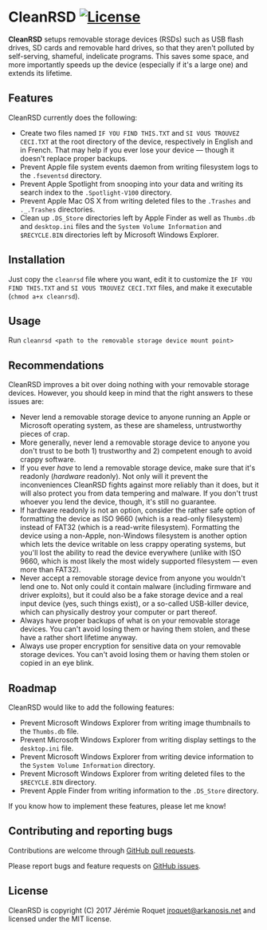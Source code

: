 # CleanRSD [![License](http://img.shields.io/badge/license-MIT-blue.svg)](/LICENSE)

**CleanRSD** setups removable storage devices (RSDs) such as USB flash drives, SD cards and removable hard drives, so that they aren't polluted by self-serving, shameful, indelicate programs. This saves some space, and more importantly speeds up the device (especially if it's a large one) and extends its lifetime.

## Features

CleanRSD currently does the following:
* Create two files named `IF YOU FIND THIS.TXT` and `SI VOUS TROUVEZ CECI.TXT` at the root directory of the device, respectively in English and in French. That may help if you ever lose your device — though it doesn't replace proper backups.
* Prevent Apple file system events daemon from writing filesystem logs to the `.fseventsd` directory.
* Prevent Apple Spotlight from snooping into your data and writing its search index to the `.Spotlight-V100` directory.
* Prevent Apple Mac OS X from writing deleted files to the `.Trashes` and `._.Trashes` directories.
* Clean up `.DS_Store` directories left by Apple Finder as well as `Thumbs.db` and `desktop.ini` files and the `System Volume Information` and `$RECYCLE.BIN` directories left by Microsoft Windows Explorer.

## Installation

Just copy the `cleanrsd` file where you want, edit it to customize the `IF YOU FIND THIS.TXT` and `SI VOUS TROUVEZ CECI.TXT` files, and make it executable (`chmod a+x cleanrsd`).

## Usage

Run `cleanrsd <path to the removable storage device mount point>`

## Recommendations

CleanRSD improves a bit over doing nothing with your removable storage devices. However, you should keep in mind that the right answers to these issues are:
* Never lend a removable storage device to anyone running an Apple or Microsoft operating system, as these are shameless, untrustworthy pieces of crap.
* More generally, never lend a removable storage device to anyone you don't trust to be both 1) trustworthy and 2) competent enough to avoid crappy software.
* If you ever *have* to lend a removable storage device, make sure that it's readonly (*hardware* readonly). Not only will it prevent the inconveniences CleanRSD fights against more reliably than it does, but it will also protect you from data tempering and malware. If you don't trust whoever you lend the device, though, it's still no guarantee.
* If hardware readonly is not an option, consider the rather safe option of formatting the device as ISO 9660 (which is a read-only filesystem) instead of FAT32 (which is a read-write filesystem). Formatting the device using a non-Apple, non-Windows filesystem is another option which lets the device writable on less crappy operating systems, but you'll lost the ability to read the device everywhere (unlike with ISO 9660, which is most likely the most widely supported filesystem — even more than FAT32).
* Never accept a removable storage device from anyone you wouldn't lend one to. Not only could it contain malware (including firmware and driver exploits), but it could also be a fake storage device and a real input device (yes, such things exist), or a so-called USB-killer device, which can physically destroy your computer or part thereof.
* Always have proper backups of what is on your removable storage devices. You can't avoid losing them or having them stolen, and these have a rather short lifetime anyway.
* Always use proper encryption for sensitive data on your removable storage devices. You can't avoid losing them or having them stolen or copied in an eye blink.

## Roadmap

CleanRSD would like to add the following features:
* Prevent Microsoft Windows Explorer from writing image thumbnails to the `Thumbs.db` file.
* Prevent Microsoft Windows Explorer from writing display settings to the `desktop.ini` file.
* Prevent Microsoft Windows Explorer from writing device information to the `System Volume Information` directory.
* Prevent Microsoft Windows Explorer from writing deleted files  to the `$RECYCLE.BIN` directory.
* Prevent Apple Finder from writing information to the `.DS_Store` directory.

If you know how to implement these features, please let me know!

## Contributing and reporting bugs

Contributions are welcome through [GitHub pull requests](https://github.com/Arkanosis/CleanRSD/pulls).

Please report bugs and feature requests on [GitHub issues](https://github.com/Arkanosis/CleanRSD/issues).

## License

CleanRSD is copyright (C) 2017 Jérémie Roquet <jroquet@arkanosis.net> and licensed under the MIT license.

